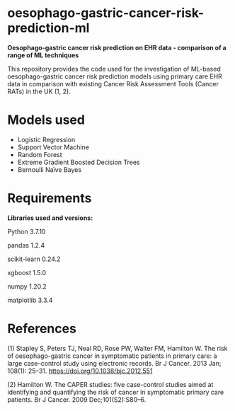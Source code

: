 # oesophago-gastric-cancer-risk-prediction-ml
**Oesophago-gastric cancer risk prediction on EHR data - comparison of a range of ML techniques**

This repository provides the code used for the investigation of ML-based oesophago-gastric cancer risk prediction models using primary care EHR data in comparison with existing Cancer Risk Assessment Tools (Cancer RATs) in the UK (1, 2).

# Models used
* Logistic Regression
* Support Vector Machine
* Random Forest
* Extreme Gradient Boosted Decision Trees
* Bernoulli Naïve Bayes 

# Requirements

**Libraries used and versions:**

Python 3.7.10

pandas 1.2.4

scikit-learn 0.24.2

xgboost 1.5.0

numpy 1.20.2

matplotlib 3.3.4

# References

(1) Stapley S, Peters TJ, Neal RD, Rose PW, Walter FM, Hamilton W. The risk of oesophago-gastric cancer in symptomatic patients in primary care: a large case–control study using electronic records. Br J Cancer. 2013 Jan; 108(1): 25–31. https://doi.org/10.1038/bjc.2012.551

(2) Hamilton W. The CAPER studies: five case-control studies aimed at identifying and quantifying the risk of cancer in symptomatic primary care patients. Br J Cancer. 2009 Dec;101(S2):S80–6. 
